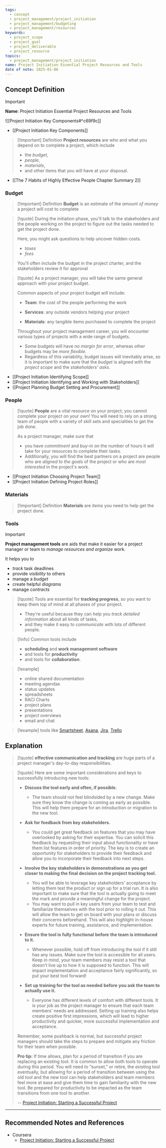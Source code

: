 ```yaml
---
tags:
  - concept
  - project_management/project_initiation
  - project_management/budgeting
  - project_management/resources
keywords:
  - project_scope
  - project_goal
  - project_deliverable
  - project_resource
topics:
  - project_management/project_initiation
name: Project Initiation Essential Project Resources and Tools
date of note: 2025-01-06
---
```


## Concept Definition

>[!important]
>**Name**: Project Initiation Essential Project Resources and Tools

![[Project Initiation Key Components#^c69f9c]]

- [[Project Initiation Key Components]]


>[!important] Definition
>**Project resources**  are who and what you depend on to complete a project, which include
>- the *budget*, 
>- *people*, 
>- *materials*, 
>- and other items that you will have at your disposal.

- [[The 7 Habits of Highly Effective People Chapter Summary 2]]

### Budget 

>[!important] Definition
>**Budget** is an estimate of the *amount of money* a project will cost to complete

>[!quote]
>During the initiation phase, you'll talk to the stakeholders and the people working on the project to figure out the tasks needed to get the project done.
>
>Here, you might ask questions to help uncover hidden costs.
>- *taxes*
>- *fees*
>
>You'll often include the budget in the project charter, and the stakeholders review it for approval

>[!quote]
>As a project manager, you will take the same general approach with your project budget. 
> 
> Common aspects of your project budget will include:
> 
> - **Team**: the cost of the people performing the work
>     
> - **Services**: any outside vendors helping your project
>     
> - **Materials**: any tangible items purchased to complete the project
>     
> 
> Throughout your project management career, you will encounter various types of projects with a wide range of budgets. 
> - Some budgets will have *no margin for error*, whereas other budgets may be *more flexible*. 
> - Regardless of this variability, budget issues will inevitably arise, so it is important to make sure that the *budget* is aligned with the *project scope* and the *stakeholders’ asks*.

- [[Project Initiation Identifying Scope]]
- [[Project Initiation Identifying and Working with Stakeholders]]
- [[Project Planning Budget Setting and Procurement]]

### People

>[!quote]
>**People** are a vital resource on your project; you cannot complete your project on your own! You will need to rely on a strong team of people with a variety of skill sets and specialties to get the job done. 
>
>As a project manager, make sure that 
>- you have *commitment* and *buy-in* on the number of hours it will take for your resources to complete their tasks. 
>- Additionally, you will find the best partners on a project are people who are *aligned to the goals* of the project or who are *most interested* in the project's work.

- [[Project Initiation Choosing Project Team]]
- [[Project Initiation Defining Project Roles]]


### Materials

>[!important] Definition
>**Materials** are *items* you need to help get the project done.


### Tools

>[!important]
>**Project management tools** are aids that make it easier for a project manager or team to *manage resources and organize* work.
>
>It helps you to
>- *track* task deadlines
>- provide *visibility* to others
>- manage a *budget*
>- create helpful *diagrams*
>- manage *contracts*


>[!quote]
>Tools are essential for **tracking progress**, so you want to keep them top of mind at all phases of your project.
>- They're useful because they can help you *track detailed information* about all kinds of tasks,
>- and they make it easy to *communicate* with lots of different people.

>[!info]
>Common tools include  
>- **scheduling** and **work management software** 
>- and tools for **productivity**
>- and tools for **collaboration**.

>[!example]
>- online shared documentation
>- meeting agendas
>- status updates
>- spreadsheets
>- RACI Charts
>- project plans
>- presentations
>- project overviews
>- email and chat

>[!example]
>tools like [Smartsheet](https://www.smartsheet.com/), [Asana](https://asana.com/guide/videos/anatomy-of-projects-and-tasks-chapter), [Jira](https://www.atlassian.com/software/jira/guides/getting-started/basics), [Trello](https://trello.com/?&aceid=&adposition=&adgroup=143241824802&campaign=18406634136&creative=672218367487&device=c&keyword=trello%20app&matchtype=e&network=g&placement=&ds_kids=p73316792578&ds_e=GOOGLE&ds_eid=700000001557344&ds_e1=GOOGLE&gad_source=1&gclid=Cj0KCQiAn-2tBhDVARIsAGmStVmlcmh098I8Nfdirc7gBhUzivBatlw8e04akRa9YupfZ43UgLtdnuwaAhjUEALw_wcB&gclsrc=aw.ds)


## Explanation


>[!quote]
>**effective communication and tracking** are huge parts of a project manager's day-to-day responsibilities.

>[!quote]
>Here are some important considerations and keys to successfully introducing new tools:
> 
> - **Discuss the tool early and often, if possible.** 
> 	- The team should not feel blindsided by a new change. Make sure they know the change is coming as early as possible. This will help them prepare for an introduction or migration to the new tool.
>     
> - **Ask for feedback from key stakeholders.** 
> 	- You could get great feedback on features that you may have overlooked by asking for their expertise. You can solicit this feedback by requesting their input about functionality or have them list features in order of priority. The key is to create an opportunity for stakeholders to provide their feedback and allow you to incorporate their feedback into next steps.
>     
> - **Involve the key stakeholders in demonstrations as you get closer to making the final decision on the project tracking tool.** 
> 	- You will be able to leverage key stakeholders' acceptance by letting them test the product or sign up for a trial run. It is also important to make sure that the tool is actually going to meet the mark and provide a meaningful change for the project. 
> 	- You may want to pull in key users from your team to test and familiarize themselves with the tool prior to rolling it out. This will allow the team to get on board with your plans or discuss their concerns beforehand. This will also highlight in-house experts for future training, assistance, and implementation.
>     
> - **Ensure the tool is fully functional** **before** **the team is introduced to it.** 
> 	- Whenever possible, hold off from introducing the tool if it still has any issues. Make sure the tool is accessible for all users. Keep in mind, your team members may resist a tool that doesn’t live up to how it is supposed to function. This will impact implementation and acceptance fairly significantly, so put your best tool forward!
>     
> - **Set up training for the tool as needed** **before** **you ask the team to actually use it.** 
> 	- Everyone has different levels of comfort with different tools. It is your job as the project manager to ensure that each team members’ needs are addressed. Setting up training also helps create positive first impressions, which will lead to higher productivity and quicker, more successful implementation and acceptance.
>     
> 
> Remember, some pushback is normal, but successful project managers should take the steps to prepare and mitigate any friction for their team when possible. 
> 
> **Pro tip:** If time allows, plan for a period of transition if you are replacing an existing tool. It is common to allow both tools to operate during this period. You will need to “sunset,” or retire, the existing tool eventually, but allowing for a period of transition between using the old tool and the new tool can help stakeholders and team members feel more at ease and give them time to gain familiarity with the new tool. Be prepared for productivity to be impacted as the team transitions from one tool to another.
> 
>-- [Project Initiation: Starting a Successful Project](https://www.coursera.org/learn/project-initiation-google/home/welcome) 





-----------
##  Recommended Notes and References

- Coursera
	- [Project Initiation: Starting a Successful Project](https://www.coursera.org/learn/project-initiation-google/home/welcome)